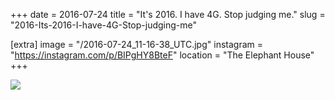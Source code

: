 +++
date = 2016-07-24
title = "It's 2016. I have 4G. Stop judging me."
slug = "2016-Its-2016-I-have-4G-Stop-judging-me"

[extra]
image = "/2016-07-24_11-16-38_UTC.jpg"
instagram = "https://instagram.com/p/BIPgHY8BteF"
location = "The Elephant House"
+++

<img src="/2016-07-24_11-16-38_UTC.jpg" />

